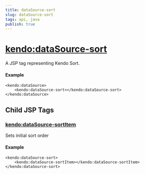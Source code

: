 ```yaml
---
title: dataSource-sort
slug: dataSource-sort
tags: api, java
publish: true
---
```


# <kendo:dataSource-sort>
A JSP tag representing Kendo Sort.

#### Example
    <kendo:dataSource>
        <kendo:dataSource-sort></kendo:dataSource-sort>
    </kendo:dataSource>


## Child JSP Tags

### [<kendo:dataSource-sortItem>](/api/wrappers/jsp/datasource/sortitem)

Sets initial sort order

#### Example

    <kendo:dataSource-sort>
        <kendo:dataSource-sortItem></kendo:dataSource-sortItem>
    </kendo:dataSource-sort>
 
